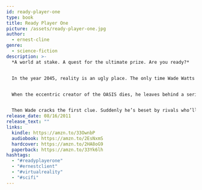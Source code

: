 ```yaml
---
id: ready-player-one
type: book
title: Ready Player One
picture: /assets/ready-player-one.jpg
author:
  - ernest-cline
genre:
  - science-fiction
description: >-
  *A world at stake. A quest for the ultimate prize. Are you ready?*


  In the year 2045, reality is an ugly place. The only time Wade Watts really feels alive is when he’s jacked into the OASIS, a vast virtual world where most of humanity spends their days.


  When the eccentric creator of the OASIS dies, he leaves behind a series of fiendish puzzles, based on his obsession with the pop culture of decades past. Whoever is first to solve them will inherit his vast fortune—and control of the OASIS itself. 


  Then Wade cracks the first clue. Suddenly he’s beset by rivals who’ll kill to take this prize. The race is on—and the only way to survive is to win.
release_date: 08/16/2011
release_text: ""
links:
  kindle: https://amzn.to/33OwnbP
  audiobook: https://amzn.to/2EsNxmS
  hardcover: https://amzn.to/2HA8oG9
  paperback: https://amzn.to/33Yk6lh
hashtags:
  - "#readyplayerone"
  - "#ernestclient"
  - "#virtualreality"
  - "#scifi"
---
```

